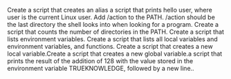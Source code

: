 Create a script that creates an alias
 a script that prints hello user, where user is the current Linux user.
Add /action to the PATH. /action should be the last directory the shell looks into when looking for a program.
Create a script that counts the number of directories in the PATH.
Create a script that lists environment variables.
Create a script that lists all local variables and environment variables, and functions.
Create a script that creates a new local variable.Create a script that creates a new global variable.a script that prints the result of the addition of 128 with the value stored in the environment variable TRUEKNOWLEDGE, followed by a new line..
